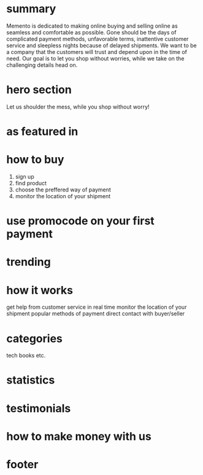 # summary

Memento is dedicated to making online buying and selling online as seamless and comfortable as possible. Gone should be the days of complicated payment methods, unfavorable terms, inattentive customer service and sleepless nights because of delayed shipments. We want to be a company that the customers will trust and depend upon in the time of need. Our goal is to let you shop without worries, while we take on the challenging details head on.

# hero section

Let us shoulder the mess, while you shop without worry!

# as featured in

# how to buy

1. sign up
2. find product
3. choose the preffered way of payment
4. monitor the location of your shipment

# use promocode on your first payment

# trending

# how it works

get help from customer service in real time
monitor the location of your shipment
popular methods of payment
direct contact with buyer/seller

# categories

tech books etc.

# statistics

# testimonials

# how to make money with us

# footer
